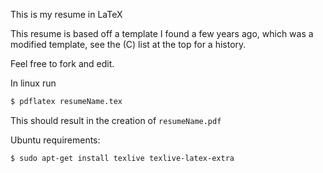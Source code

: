 This is my resume in LaTeX

This resume is based off a template I found a few years ago, which was a modified template, see the (C) list at the top for a history.

Feel free to fork and edit.

In linux run
```bash
$ pdflatex resumeName.tex
```
This should result in the creation of ``resumeName.pdf``

Ubuntu requirements:
```bash
$ sudo apt-get install texlive texlive-latex-extra
```
